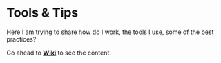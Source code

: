 # Tools & Tips
Here I am trying to share how do I work, the tools I use, some of the best practices?

Go ahead to [**Wiki**](https://github.com/sharat/tools-tips/wiki) to see the content.